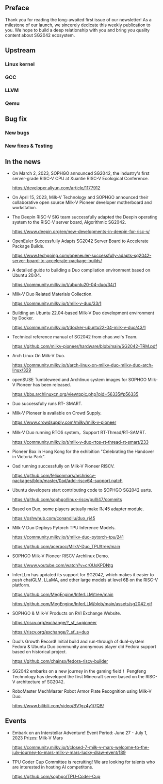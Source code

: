 ## Preface

Thank you for reading the long-awaited first issue of our newsletter! As a milestone of our launch, we sincerely dedicate this weekly publication to you. We hope to build a deep relationship with you and bring you quality content about SG2042 ecosystem.

## Upstream

### Linux kernel

### GCC

### LLVM

### Qemu

## Bug fix

### New bugs

### New fixes & Testing

## In the news

+ On March 2, 2023, SOPHGO announced SG2042, the industry's first server-grade RISC-V CPU at Xuantie RISC-V Ecological Conference.	

  https://developer.aliyun.com/article/1177912

+ On April 15, 2023,  Milk-V Technology and SOPHGO announced their collaborative open source Milk-V Pioneer developer motherboard and workstation.	

+ The Deepin RISC-V SIG team successfully adapted the Deepin operating system to the RISC-V server board, Algorithmic SG2042.	

  https://www.deepin.org/en/new-developments-in-deepin-for-risc-v/

+ OpenEuler Successfully Adapts SG2042 Server Board to Accelerate Package Builds.

  https://www.techgoing.com/openeuler-successfully-adapts-sg2042-server-board-to-accelerate-package-builds/	

+ A detailed guide to building a Duo compilation environment based on Ubuntu 20.04.

  https://community.milkv.io/t/ubuntu20-04-duo/34/1

+ Milk-V Duo Related Materials Collection.	

  https://community.milkv.io/t/milk-v-duo/33/1

+ Building an Ubuntu 22.04-based Milk-V Duo development environment by Docker.	

  https://community.milkv.io/t/docker-ubuntu22-04-milk-v-duo/43/1

+ Technical reference manual of SG2042 from chao.wei's Team.	

  https://github.com/milkv-pioneer/hardware/blob/main/SG2042-TRM.pdf

+ Arch Linux On Milk-V Duo.	

  https://community.milkv.io/t/arch-linux-on-milkv-duo-milkv-duo-arch-linux/329

+ openSUSE Tumbleweed and Archlinux system images for SOPHGO Milk-V Pioneer has been released.	

  https://bbs.archlinuxcn.org/viewtopic.php?pid=56335#p56335

+ Duo successfully runs RT- SMART.	

+ Milk-V Pioneer is available on Crowd Supply.	

  https://www.crowdsupply.com/milkv/milk-v-pioneer

+ Milk-V Duo running RTOS system，Support RT-Thread/RT-SAMRT.	

  https://community.milkv.io/t/milk-v-duo-rtos-rt-thread-rt-smart/233

+ Pioneer Box in Hong Kong for the exhibition "Celebrating the Handover in Victoria Park".	

+ Oad running successfully on Milk-V Pioneer RISCV.	

  https://github.com/felixonmars/archriscv-packages/blob/master/0ad/add-riscv64-support.patch

+ Ubuntu developers start contributing code to SOPHGO  SG2042 uarts.

  https://github.com/sophgo/linux-riscv/pull/47/commits

+ Based on Duo, some players actually make RJ45 adapter module.	

  https://oshwhub.com/conandllu/duo_rj45

+ Milk-V Duo Deploys Pytorch TPU Inference Models.	

  https://community.milkv.io/t/milkv-duo-pytorch-tpu/241

  https://github.com/aceraoc/MilkV-Duo_TPU/tree/main

+ SOPHGO Milk-V Pioneer RISCV Archlinux Demo.	

  https://www.youtube.com/watch?v=cr0UsKPDNtg

+ InferLLm has updated its support for SG2042, which makes it easier to push chatGLM, LLaMA, and other large models at level 6B on the RISC-V platform.	

  https://github.com/MegEngine/InferLLM/tree/main

  https://github.com/MegEngine/InferLLM/blob/main/assets/sg2042.gif

+ SOPHGO & Milk-V Products on RVI Exchange Website.	

  https://riscv.org/exchange/?_sf_s=pioneer

  https://riscv.org/exchange/?_sf_s=duo

+ Duo's Growth Record! Initial build and run-through of dual-system Fedora & Ubuntu Duo community anonymous player did Fedora support based on historical project.	

  https://github.com/chainsx/fedora-riscv-builder

+ SG2042 embarks on a new journey in the gaming field！ Pengfeng Technology has developed the first Minecraft server based on the RISC-V architecture of SG2042.

+ RoboMaster MechMaster Robot Armor Plate Recognition using Milk-V Duo.

  https://www.bilibili.com/video/BV1gz4y1t7QB/

## Events

+ Embark on an Interstellar Adventure! Event Period: June 27 - July 1, 2023
  Prizes: Milk-V Mars

  https://community.milkv.io/t/closed-7-milk-v-mars-welcome-to-the-july-journey-to-mars-milk-v-mars-lucky-draw-event/189

+ TPU Coder Cup Committee is recruiting! We are looking for talents who are interested in hosting AI competitons. 

  https://github.com/sophgo/TPU-Coder-Cup

